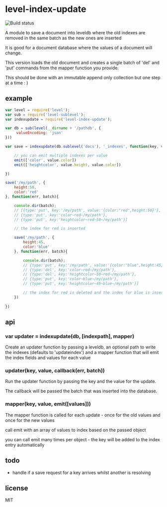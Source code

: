 level-index-update
==================

![Build status](https://api.travis-ci.org/binocarlos/level-index-update.png)

A module to save a document into leveldb where the old indexes are removed in the same batch as the new ones are inserted

It is good for a document database where the values of a document will change.

This version loads the old document and creates a single batch of 'del' and 'put' commands from the mapper function you provide.

This should be done with an immutable append only collection but one step at a time : )

## example

```js
var level = require('level');
var sub = require('level-sublevel');
var indexupdate = require('level-index-update');

var db = sub(level(__dirname + '/pathdb', {
	 valueEncoding: 'json'
}))

var save = indexupdate(db.sublevel('docs'), '_indexes', function(key, value, emit){

	// you can emit multiple indexes per value
	emit(['color', value.color])
	emit(['heightcolor', value.height, value.color])

})

save('/my/path', {
	height:50,
	color:'red'
}, function(err, batch){

	console.dir(batch);
	// [{type:'put', key:'/my/path', value:'{color:"red",height:50}'},
	// {type:'put', key:'color~red~/my/path'},
	// {type:'put', key:'heightcolor~red~50~/my/path'}]

	// the index for red is inserted

	save('/my/path', {
		height:45,
		color:'blue'
	}, function(err, batch){

		console.dir(batch);
		// {type:'put', key:'/my/path', value:'{color:"blue",height:45}'},
		// {type:'del', key:'color~red~/my/path'},
		// {type:'del', key:'heightcolor~50~red~/my/path'},
		// {type:'put', key:'color~blue~/my/path'},
		// {type:'put', key:'heightcolor~45~blue~/my/path'}]

		// the index for red is deleted and the index for blue is inserted
	})
	
})
```

## api

### var updater = indexupdate(db, [indexpath], mapper)

Create an updater function by passing a leveldb, an optional path to write the indexes (defaults to 'updateindex') and a mapper function that will emit the index fields and values for each value

### updater(key, value, callback(err, batch))

Run the updater function by passing the key and the value for the update.

The callback will be passed the batch that was inserted into the database.

### mapper(key, value, emit([values]))

The mapper function is called for each update - once for the old values and once for the new values

call emit with an array of values to index based on the passed object

you can call emit many times per object - the key will be added to the index entry automatically

## todo

 * handle if a save request for a key arrives whilst another is resolving

## license

MIT